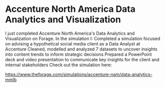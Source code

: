 # Accenture North America Data Analytics and Visualization 
I just completed Accenture North America's Data Analytics and Visualization on Forage. In the simulation I:
Completed a simulation focused on advising a hypothetical social media client as a Data Analyst at Accenture
Cleaned, modelled and analyzed 7 datasets to uncover insights into content trends to inform strategic decisions
Prepared a PowerPoint deck and video presentation to communicate key insights for the client and internal stakeholders
Check out the simulation here:

https://www.theforage.com/simulations/accenture-nam/data-analytics-mmlb
